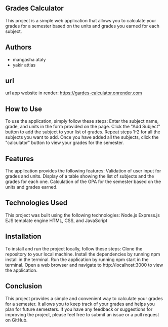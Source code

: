 
## Grades Calculator
This project is a simple web application that allows you to calculate your grades for a semester based on the units and grades you earned for each subject.

## Authors

- mangasha ataly
- yakir attias

## url 
url app website in render:
https://gardes-calculator.onrender.com 

## How to Use
To use the application, simply follow these steps:
Enter the subject name, grade, and units in the form provided on the page.
Click the "Add Subject" button to add the subject to your list of grades.
Repeat steps 1-2 for all the subjects you want to add.
Once you have added all the subjects, click the "calculator" button to view your grades for the semester.
## Features
The application provides the following features:
Validation of user input for grades and units.
Display of a table showing the list of subjects and the grades for each one.
Calculation of the GPA for the semester based on the units and grades earned.
## Technologies Used
This project was built using the following technologies:
Node.js
Express.js
EJS template engine
HTML, CSS, and JavaScript
## Installation
To install and run the project locally, follow these steps:
Clone the repository to your local machine.
Install the dependencies by running npm install in the terminal.
Run the application by running npm start in the terminal.
Open a web browser and navigate to http://localhost:3000 to view the application.
## Conclusion
This project provides a simple and convenient way to calculate your grades for a semester. It allows you to keep track of your grades and helps you plan for future semesters. If you have any feedback or suggestions for improving the project, please feel free to submit an issue or a pull request on GitHub.



